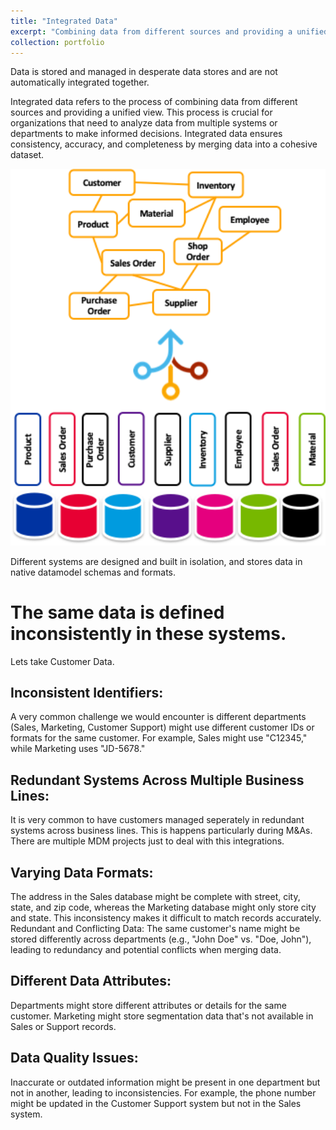 ```yaml
---
title: "Integrated Data"
excerpt: "Combining data from different sources and providing a unified view.<br/><img src='/images/portfolio/Integratedata.png'>"
collection: portfolio
---
```


Data is stored and managed in desperate data stores and are not automatically integrated together. 

Integrated data refers to the process of combining data from different sources and providing a unified view. This process is crucial for organizations that need to analyze data from multiple systems or departments to make informed decisions. Integrated data ensures consistency, accuracy, and completeness by merging data into a cohesive dataset.

<img width="612" alt="image" src="/images/portfolio/Integratedata.png">

Different systems are designed and built in isolation, and stores data in native datamodel schemas and formats. 

# The same data is defined inconsistently in these systems.

Lets take Customer Data. 

## Inconsistent Identifiers: 
A very common challenge we would encounter is different departments (Sales, Marketing, Customer Support)  might use different customer IDs or formats for the same customer. For example, Sales might use "C12345," while Marketing uses "JD-5678."
## Redundant Systems Across Multiple Business Lines: 
It is very common to have customers managed seperately in redundant systems across business lines. This is happens particularly during M&As. There are multiple MDM projects just to deal with this integrations.
## Varying Data Formats: 
The address in the Sales database might be complete with street, city, state, and zip code, whereas the Marketing database might only store city and state. This inconsistency makes it difficult to match records accurately.
Redundant and Conflicting Data: The same customer's name might be stored differently across departments (e.g., "John Doe" vs. "Doe, John"), leading to redundancy and potential conflicts when merging data.
## Different Data Attributes: 
Departments might store different attributes or details for the same customer. Marketing might store segmentation data that's not available in Sales or Support records.
## Data Quality Issues: 
Inaccurate or outdated information might be present in one department but not in another, leading to inconsistencies. For example, the phone number might be updated in the Customer Support system but not in the Sales system.
